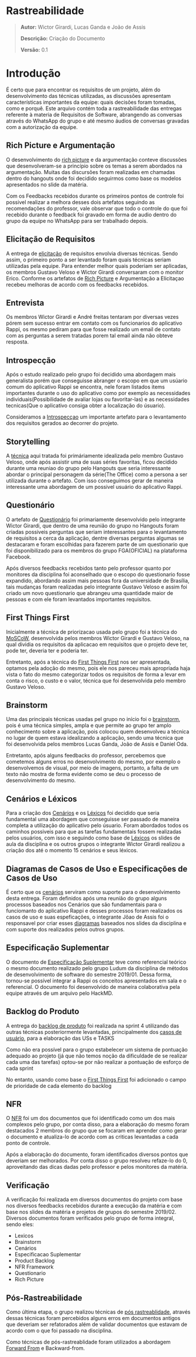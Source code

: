 # Rastreabilidade

> **Autor:** Wictor Girardi, Lucas Ganda e João de Assis
>
> **Descrição:** Criação do Documento
>
> **Versão:** 0.1

# Introdução

É certo que para encontrar os requisitos de um projeto, além do desenvolvimento das técnicas utilizadas, as discussões apresentam características importantes da equipe: quais decisões foram tomadas, como e porquê. Este arquivo contém toda a rastreabilidade das entregas referente à materia de Requisitos de Software, abrangendo as conversas através do WhatsApp do grupo e até mesmo áudios de conversas gravadas com a autorização da equipe.

## Rich Picture e Argumentação

O desenvolvimento do [rich picture](https://requisitos-de-software.github.io/2019.2-Rappi/#/PreRastreabilidade/RichPicture) e da argumentação conteve discussões que desenvolveram-se a princípio sobre os temas a serem abordados na argumentação. Muitas das discursões foram realizadas em chamadas dentro do hangouts onde foi decidido seguirmos como base os modelos apresentados no slide da matéria.

Com os Feedbacks recebidos durante os primeiros pontos de controle foi possivel realizar a melhora desses dois artefatos seguindo as recomendações do professor, vale observar que todo o controle do que foi recebido durante o feedback foi gravado em forma de audio dentro do grupo da equipe no WhatsApp para ser trabalhado depois.

## Elicitação de Requisitos

A entrega de [elicitação](https://requisitos-de-software.github.io/2019.2-Rappi/#/Elicitacao/) de requisitos envolvia diversas técnicas. Sendo assim, o primeiro ponto a ser levantado foram quais técnicas seriam utilizadas pela equipe. Para entender melhor quais poderiam ser aplicadas, os membros Gustavo Veloso e Wictor Girardi conversaram com o monitor Erico.
Conforme os artefatos de [Rich Picture](https://requisitos-de-software.github.io/2019.2-Rappi/#/PreRastreabilidade/RichPicture) e Argumentação a Elicitaçao recebeu melhoras de acordo com os feedbacks recebidos.

## Entrevista

Os membros Wictor Girardi e André freitas tentaram por diversas vezes pórem sem sucesso entrar em contato com os funcionarios do aplicativo Rappi, os mesmo pediram para que fosse realizado um email de contato com as perguntas a serem tratadas porem tal email ainda não obteve resposta.

## Introspecção

Após o estudo realizado pelo grupo foi decidido uma abordagem mais generalista porém que conseguisse abranger o escopo em que um usúario comum do aplicativo Rappi se encontra, nele foram listados items importantes durante o uso do aplicativo como por exemplo as necessidades individuais(Possibilidade de avaliar lojas ou favoritar-las) e as necessidades tecnicas(Que o aplicativo consiga obter a localização do úsuario). 

Consideramos a [Introspecçao](https://requisitos-de-software.github.io/2019.2-Rappi/#/Elicitacao/Introspec%C3%A7%C3%A3o) um importante artefato para o levantamento dos requisitos gerados ao decorrer do projeto.

## Storytelling

A [técnica](https://requisitos-de-software.github.io/2019.2-Rappi/#/Elicitacao/Storytelling) aqui tratada foi primáriamente idealizada pelo membro Gustavo Veloso, onde após assistir uma de suas séries favoritas, ficou decidido durante uma reuniao do grupo pelo Hangouts que seria interessante abordar o principal personagem da série(The Office) como a persona a ser utilizada durante o artefato. Com isso conseguimos gerar de maneira interessante uma abordagem de um possivel usuário do aplicativo Rappi.

## Questionário

O artefato de [Questionário](https://requisitos-de-software.github.io/2019.2-Rappi/#/Elicitacao/questionario) foi primariamente desenvolvido pelo integrante Wictor Girardi, que dentro de uma reunião do grupo no Hangouts foram criadas possiveis perguntas que seriam interessantes para o levantamento de requisitos a cerca da aplicação, dentre diversas perguntas algumas se destacaram e foram escolhidas para fazerem parte de um questionario que foi disponibilizado para os membros do grupo FGA(OFICIAL) na plataforma Facebook.

Após diversos feedbacks recebidos tanto pelo professor quanto por monitores da disciplina foi aconselhado que o escopo do questionario fosse expandido, abordando assim mais pessoas fora da universidade de Brasília, tais mudanças foram realizadas pelo integrante Gustavo Veloso e assim foi criado um novo questionario que abrangeu uma quantidade maior de pessoas e com ele foram levantados importantes requisitos.


## First Things First

Inicialmente a técnica de priorizacao usada pelo grupo foi a técnica do [MoSCoW](https://requisitos-de-software.github.io/2019.2-Rappi/#/Elicitacao/MoSCoW), desenvolvida pelos membros Wictor Girardi e Gustavo Veloso, na qual dividia os requisitos da aplicacao em requisitos que o projeto deve ter, pode ter, deveria ter e poderia ter.

Entretanto, após a técnica do [First Things First](https://requisitos-de-software.github.io/2019.2-Rappi/#/Elicitacao/FirstThingsFirst) nos ser apresentada, optamos pela adoção do mesmo, pois ele nos pareceu mais apropriada haja vista o fato do mesmo categorizar todos os requisitos de forma a levar em conta o risco, o custo e o valor, técnica que foi desenvolvida pelo membro Gustavo Veloso.

## Brainstorm

Uma das principais técnicas usadas pel grupo no início foi o [brainstorm](https://requisitos-de-software.github.io/2019.2-Rappi/#/Elicitacao/Brainstorm), pois é uma técnica simples, ampla e que permite ao grupo ter amplo conhecimento sobre a aplicação, pois colocou quem desenvolveu a técnica no lugar de quem estava idealizando a aplicação, sendo uma técnica que foi desenvolvida pelos membros Lucas Ganda, João de Assis e Daniel Oda.

Entretanto, após alguns feedbacks do professor, percebemos que cometemos alguns erros no desenvolvimento do mesmo, por exemplo o desenvolvemos de visual, por meio de imagens, portanto, a falta de um texto não mostra de forma evidente como se deu o processo de desenvolvimento do mesmo.

## Cenários e Léxicos

Para a criação dos [Cenários](https://requisitos-de-software.github.io/2019.2-Rappi/#/Modelagem/Cenarios) e os [Léxicos](https://requisitos-de-software.github.io/2019.2-Rappi/#/Modelagem/Lexicos) foi decidido que seria fundamental uma abordagem que conseguisse ser passado de maneira completa a utilização do aplicativo pelo úsuario. Foram abordados todos os caminhos possiveis para que as tarefas fundamentais fossem realizadas pelos usuários, com isso e seguindo como base de [Léxicos](https://requisitos-de-software.github.io/2019.2-Rappi/#/Modelagem/Lexicos) os slides de aula da disciplina e os outros grupos o integrante Wictor Girardi realizou a criação dos até o momento 15 cenários e seus léxicos.

## Diagramas de Casos de Uso e Especificações de Casos de Uso

É certo que os [cenários](https://requisitos-de-software.github.io/2019.2-Rappi/#/Modelagem/Cenarios) serviram como suporte para o desenvolvimento desta entrega. Foram definidos após uma reunião do grupo alguns processos baseados nos Cenários que são fundamentais para o funciomanto do aplicativo Rappi e desses processos foram realizados os casos de uso e suas espeficações, o integrante Jõao de Assis foi o responsavel por criar esses [diagramas](https://requisitos-de-software.github.io/2019.2-Rappi/#/Modelagem/UserCases) baseados nos slides da disciplina e com suporte dos realizados pelos outros grupos.

## Especificação Suplementar

O documento de [Especificação Suplementar](https://requisitos-de-software.github.io/2019.2-Rappi/#/Modelagem/EspecificacaoSuplementar) teve como referencial teórico o mesmo documento realizado pelo grupo Ludum da disciplina de métodos de desenvolvimento de software do semestre 2019/01. Dessa forma, tornou-se possível integrar a Rappi os conceitos apresentados em sala e o referencial. O documento foi desenvolvido de maneira colaborativa pela equipe através de um arquivo pelo HackMD.

## Backlog do Produto

A entrega do [backlog de produto](https://requisitos-de-software.github.io/2019.2-Rappi/#/Modelagem/ProductBacklog) foi realizada na sprint 4  utilizando das outras técnicas posteriormente levantadas, principalmente dos [casos de usuário](https://requisitos-de-software.github.io/2019.2-Rappi/#/Modelagem/UserCases), para a elaboração das USs e TASKS

Como não era possível para o grupo estabelecer um sistema de pontuação adequado ao projeto (já que não temos noção da dificuldade de se realizar cada uma das tarefas) optou-se por não realizar a pontuação de esforço de cada sprint

No entanto, usando como base o [First Things First](https://requisitos-de-software.github.io/2019.2-Rappi/#/Elicitacao/FirstThingsFirst) foi adicionado o campo de prioridade de cada elemento do backlog

## NFR

O [NFR](https://requisitos-de-software.github.io/2019.2-Rappi/#/Modelagem/NRF) foi um dos documentos que foi identificado como um dos mais complexos pelo grupo, por conta disso, para a elaboração do mesmo foram destacados 2 membros do grupo que se focaram em aprender como gerar o documento e atualiza-lo de acordo com as criticas levantadas a cada ponto de controle.

Após a elaboração do documento, foram identificados diversos pontos que deveriam ser melhorados. Por conta disso o grupo resolveu refaze-lo do 0, aproveitando das dicas dadas pelo professor e pelos monitores da matéria.

## Verificação

A verificação foi realizada em diversos documentos do projeto com base nos diversos feedbacks recebidos durante a execução da matéria e com base nos slides da matéria e projetos de grupos do semestre 2019/02. Diversos documentos foram verificados pelo grupo de forma integral, sendo eles: 
- Lexicos
- Brainstorm
- Cenários
- Especificacao Suplementar
- Product Backlog
- NFR Framework
- Questionario
- Rich Picture

## Pós-Rastreabilidade

Como última etapa, o grupo realizou técnicas de [pós rastreablidade](https://requisitos-de-software.github.io/2019.2-Rappi/#/PosRastreabilidade/), através dessas técnicas foram percebidos alguns erros em documentos antigos que deveriam ser refatorados além de validar documentos que estavam de acordo com o que foi passado na disciplina.

Como técnicas de pós-rastreablidade foram utilizados a abordagem [Forward From](https://requisitos-de-software.github.io/2019.2-Rappi/#/PosRastreabilidade/Forward-From) e Backward-from.
